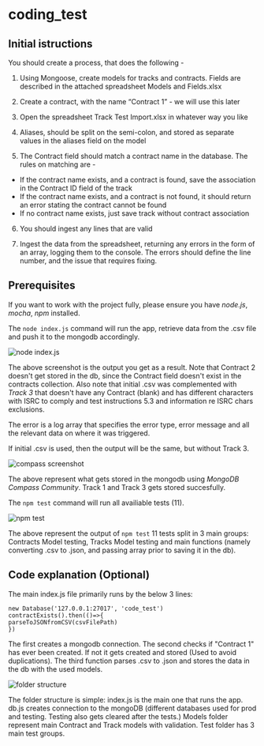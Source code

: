 # coding_test

## Initial istructions
You should create a process, that does the following - 

1. Using Mongoose, create models for tracks and contracts.  Fields are described in the attached spreadsheet Models and Fields.xlsx

2. Create a contract, with the name “Contract 1” - we will use this later

3. Open the spreadsheet Track Test Import.xlsx in whatever way you like

4. Aliases, should be split on the semi-colon, and stored as separate values in the aliases field on the model

5. The Contract field should match a contract name in the database.  The rules on matching are - 
 - If the contract name exists, and a contract is found, save the association in the Contract ID field of the track
 - If the contract name exists, and a contract is not found, it should return an error stating the contract cannot be found
 - If no contract name exists, just save track without contract association
 
6. You should ingest any lines that are valid

7. Ingest the data from the spreadsheet, returning any errors in the form of an array, logging them to the console. The errors should define the line number, and the issue that requires fixing. 

## Prerequisites

If you want to work with the project fully, please ensure you have *node.js*, *mocha*, *npm* installed.

The `node index.js` command will run the app, retrieve data from the .csv file and push it to the mongodb accordingly.

![node index.js](https://i.imgur.com/fMFPEnh.png) 

The above screenshot is the output you get as a result. Note that Contract 2 doesn't get stored in the db, since the Contract field doesn't exist in the contracts collection. Also note that initial .csv was complemented with *Track 3* that doesn't have any Contract (blank) and has different characters with ISRC to comply and test instructions 5.3 and information re ISRC chars exclusions. 

The error is a log array that specifies the error type, error message and all the relevant data on where it was triggered.

If initial .csv is used, then the output will be the same, but without Track 3.

![compass screenshot](https://imgur.com/D9EG4aO.png)

The above represent what gets stored in the mongodb using *MongoDB Compass Community*. Track 1 and Track 3 gets stored succesfully.

The `npm test` command will run all availiable tests (11).

![npm test](https://imgur.com/Kd18I7W.png) 

The above represent the output of `npm test` 11 tests split in 3 main groups: Contracts Model testing, Tracks Model testing and main functions (namely converting .csv to .json, and passing array prior to saving it in the db).

 
## Code explanation (Optional)

The main index.js file primarily runs by the below 3 lines:

```
new Database('127.0.0.1:27017', 'code_test')
contractExists().then(()=>{
parseToJSONfromCSV(csvFilePath)
})
```

The first creates a mongodb connection.
The second checks if "Contract 1" has ever been created. If not it gets created and stored (Used to avoid duplications).
The third function parses .csv to .json and stores the data in the db with the used models. 

![folder structure](https://imgur.com/3XT93E8.png) 

The folder structure is simple:
index.js is the main one that runs the app. 
db.js creates connection to the mongoDB (different databases used for prod and testing. Testing also gets cleared after the tests.)
Models folder represent main Contract and Track models with validation.
Test folder has 3 main test groups. 
